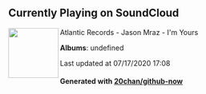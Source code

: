 ## Currently Playing on SoundCloud

[<img align="left" width="100" src="https://i1.sndcdn.com/artworks-000010190535-p1ondm-t120x120.jpg">](https://soundcloud.com/atlanticrecords/jason-mraz-im-yours)

Atlantic Records - Jason Mraz - I'm Yours

**Albums**: undefined

Last updated at 07/17/2020 17:08

#### Generated with [20chan/github-now](https://github.com/20chan/github-now)


<!--
**20chan/20chan** is a ✨ _special_ ✨ repository because its `README.md` (this file) appears on your GitHub profile.

Here are some ideas to get you started:

- 🔭 I’m currently working on ...
- 🌱 I’m currently learning ...
- 👯 I’m looking to collaborate on ...
- 🤔 I’m looking for help with ...
- 💬 Ask me about ...
- 📫 How to reach me: ...
- 😄 Pronouns: ...
- ⚡ Fun fact: ...
-->
